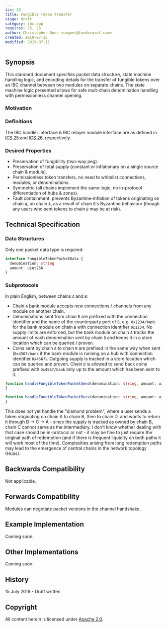 ```yaml
---
ics: 20
title: Fungible Token Transfer
stage: draft
category: ibc-app
requires: 25, 26
author: Christopher Goes <cwgoes@tendermint.com>
created: 2019-07-15 
modified: 2019-07-15
---
```


## Synopsis

This standard document specifies packet data structure, state machine handling logic, and encoding details for the transfer of fungible tokens over an IBC channel between two modules on separate chains. The state machine logic presented allows for safe mult-chain denomination handling with permissionless channel opening.

### Motivation

### Definitions

The IBC handler interface & IBC relayer module interface are as defined in [ICS 25](../ics-025-handler-interface) and [ICS 26](../ics-026-relayer-module), respectively.

### Desired Properties

- Preservation of fungibility (two-way peg).
- Preservation of total supply (constant or inflationary on a single source chain & module).
- Permissionless token transfers, no need to whitelist connections, modules, or denominations.
- Symmetric (all chains implement the same logic, no in-protocol differentiation of hubs & zones).
- Fault containment: prevents Byzantine-inflation of tokens originating on chain `A`, on chain `A`, as a result of chain `B`'s Byzantine behaviour (though any users who sent tokens to chain `B` may be at risk).

## Technical Specification

### Data Structures

Only one packet data type is required:

```typescript
interface FungibleTokenPacketData {
  denomination: string
  amount: uint256
}
```

### Subprotocols

In plain English, between chains `A` and `B`:
- Chain `A` bank module accepts new connections / channels from any module on another chain.
- Denominations sent from chain `B` are prefixed with the connection identifier and the name of the counterparty port of `B`, e.g. `0x1234/bank` for the bank module on chain `B` with connection identifier `0x1234`. No supply limits are enforced, but the bank module on chain `A` tracks the amount of each denomination sent by chain `B` and keeps it in a store location which can be queried / proven.
- Coins sent by chain `A` to chain `B` are prefixed in the same way when sent (`0x4567/bank` if the bank module is running on a hub with connection identifier `0x4567`). Outgoing supply is tracked in a store location which can be queried and proven. Chain `B` is allowed to send back coins prefixed with `0x4567/bank` only up to the amount which has been sent to it.

```typescript
function handleFungibleTokenPacketSend(denomination: string, amount: uint256) {
}
```

```typescript
function handleFungibleTokenPacketRecv(denomination: string, amount: uint256) {
}
```

This does not yet handle the "diamond problem", where a user sends a token originating on chain A to chain B, then to chain D, and wants to return it through D -> C -> A - since the supply is tracked as owned by chain B, chain C cannot serve as the intermediary. I don't know whether dealing with that case should be in-protocol or not - it may be fine to just require the original path of redemption (and if there is frequent liquidity on both paths it will work most of the time). Complexities arising from long redemption paths may lead to the emergence of central chains in the network topology (Hubs).

## Backwards Compatibility

Not applicable.

## Forwards Compatibility

Modules can negotiate packet versions in the channel handshake.

## Example Implementation

Coming soon.

## Other Implementations

Coming soon.

## History

15 July 2019 - Draft written

## Copyright

All content herein is licensed under [Apache 2.0](https://www.apache.org/licenses/LICENSE-2.0).
